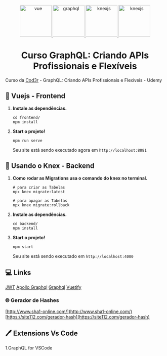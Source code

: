 <p align="center">
  <a href="https://vuejs.org/">
    <img alt="vue" src="https://vuejs.org/images/logo.png" width="100" />
  </a>
  <a href="https://graphql.github.io/">
    <img alt="graphql" src="https://graphql.github.io/img/logo.svg" width="100" />
  </a>
  <a href="http://knexjs.org/">
    <img alt="knexjs" src="http://knexjs.org/assets/images/knex.png" width="100" />
  </a>
  <a href="https://vuetifyjs.com/en/">
    <img alt="knexjs" src="https://cdn.vuetifyjs.com/images/logos/vuetify-logo-300.png" width="100" />
  </a>
</p>
<h1 align="center">
  Curso GraphQL: Criando APIs Profissionais e Flexíveis
</h1>

Curso da [Cod3r](https://www.cod3r.com.br/) - GraphQL: Criando APIs Profissionais e Flexíveis - Udemy

## 🚀 Vuejs - Frontend

1.  **Instale as dependências.**

    ```shell
    cd frontend/
    npm install
    ```

2.  **Start o projeto!**

    ```shell
    npm run serve
    ```

    Seu site está sendo executado agora em `http://localhost:8081`

## 🚀 Usando o Knex - Backend

1.  **Como rodar as Migrations usa o comando do knex no terminal.**

    ```shell
    # para criar as Tabelas
    npx knex migrate:latest
    ```

    ```shell
    # para apagar as Tabelas
    npx knex migrate:rollback
    ```

2.  **Instale as dependências.**

    ```shell
    cd backend/
    npm install
    ```

3.  **Start o projeto!**

    ```shell
    npm start
    ```

    Seu site está sendo executado em `http://localhost:4000`

## 💻 Links

[JWT](https://jwt.io/)
[Apollo Graphql](https://www.apollographql.com/docs/apollo-server/data/resolvers/#context)
[Graphql](https://graphql.org/learn/execution/#root-fields-resolvers)
[Vuetify](https://vuetifyjs.com/en/)

### 🌐 Gerador de Hashes

[http://www.sha1-online.com/](http://www.sha1-online.com/)
[https://site112.com/gerador-hash](https://site112.com/gerador-hash)

## 🖊️ Extensions Vs Code

1.GraphQL for VSCode
